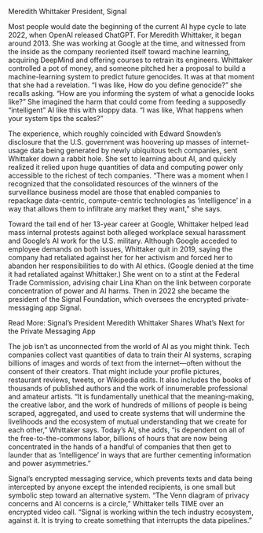 Meredith Whittaker
President, Signal

Most people would date the beginning of the current AI hype cycle to late 2022, when OpenAI released ChatGPT. For Meredith Whittaker, it began around 2013. She was working at Google at the time, and witnessed from the inside as the company reoriented itself toward machine learning, acquiring DeepMind and offering courses to retrain its engineers. Whittaker controlled a pot of money, and someone pitched her a proposal to build a machine-learning system to predict future genocides. It was at that moment that she had a revelation. “I was like, How do you define genocide?” she recalls asking. “How are you informing the system of what a genocide looks like?” She imagined the harm that could come from feeding a supposedly “intelligent” AI like this with sloppy data. “I was like, What happens when your system tips the scales?”

The experience, which roughly coincided with Edward Snowden’s disclosure that the U.S. government was hoovering up masses of internet-usage data being generated by newly ubiquitous tech companies, sent Whittaker down a rabbit hole. She set to learning about AI, and quickly realized it relied upon huge quantities of data and computing power only accessible to the richest of tech companies. “There was a moment when I recognized that the consolidated resources of the winners of the surveillance business model are those that enabled companies to repackage data-centric, compute-centric technologies as ‘intelligence’ in a way that allows them to infiltrate any market they want,” she says.

Toward the tail end of her 13-year career at Google, Whittaker helped lead mass internal protests against both alleged workplace sexual harassment and Google’s AI work for the U.S. military. Although Google acceded to employee demands on both issues, Whittaker quit in 2019, saying the company had retaliated against her for her activism and forced her to abandon her responsibilities to do with AI ethics. (Google denied at the time it had retaliated against Whittaker.) She went on to a stint at the Federal Trade Commission, advising chair Lina Khan on the link between corporate concentration of power and AI harms. Then in 2022 she became the president of the Signal Foundation, which oversees the encrypted private-messaging app Signal.

Read More: Signal’s President Meredith Whittaker Shares What’s Next for the Private Messaging App

The job isn’t as unconnected from the world of AI as you might think. Tech companies collect vast quantities of data to train their AI systems, scraping billions of images and words of text from the internet—often without the consent of their creators. That might include your profile pictures, restaurant reviews, tweets, or Wikipedia edits. It also includes the books of thousands of published authors and the work of innumerable professional and amateur artists. “It is fundamentally unethical that the meaning-making, the creative labor, and the work of hundreds of millions of people is being scraped, aggregated, and used to create systems that will undermine the livelihoods and the ecosystem of mutual understanding that we create for each other,” Whittaker says. Today’s AI, she adds, “is dependent on all of the free-to-the-commons labor, billions of hours that are now being concentrated in the hands of a handful of companies that then get to launder that as ‘intelligence’ in ways that are further cementing information and power asymmetries.”

Signal’s encrypted messaging service, which prevents texts and data being intercepted by anyone except the intended recipients, is one small but symbolic step toward an alternative system. “The Venn diagram of privacy concerns and AI concerns is a circle,” Whittaker tells TIME over an encrypted video call. “Signal is working within the tech industry ecosystem, against it. It is trying to create something that interrupts the data pipelines.”